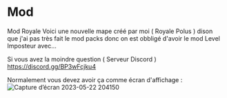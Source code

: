 # Mod
Mod Royale
Voici une nouvelle mape créé par moi ( Royale Polus ) dison que j'ai pas très fait le mod packs donc on est obbligé d'avoir le mod Level Imposteur avec...

Si vous avez la moindre question ( Serveur Discord ) https://discord.gg/BP3wFcjku4


Normalement vous devez avoir ça comme écran d'affichage : ![Capture d’écran 2023-05-22 204150](https://github.com/AnthoYt/Royale-Us/assets/113532396/a1c5e95c-ee9d-47ab-a64a-cce4a53b3768)
